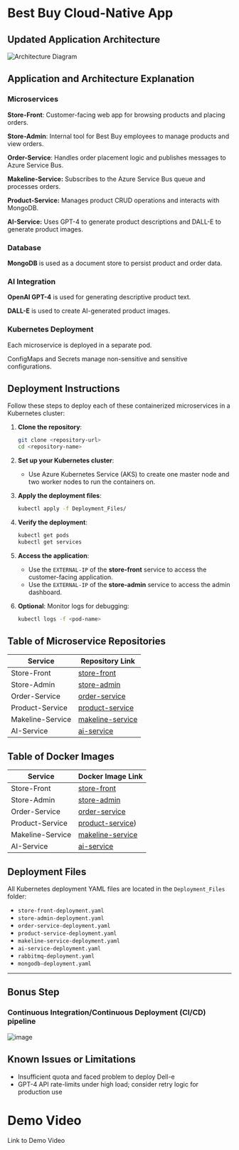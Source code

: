 # Best Buy Cloud-Native App

## Updated Application Architecture

![Architecture Diagram](https://github.com/user-attachments/assets/050392e8-db37-4a0f-9818-8c743e5f9047)


## Application and Architecture Explanation

### Microservices

**Store-Front**: Customer-facing web app for browsing products and placing orders.

**Store-Admin**: Internal tool for Best Buy employees to manage products and view orders.

**Order-Service**: Handles order placement logic and publishes messages to Azure Service Bus.

**Makeline-Service:** Subscribes to the Azure Service Bus queue and processes orders.

**Product-Service:** Manages product CRUD operations and interacts with MongoDB.

**AI-Service:** Uses GPT-4 to generate product descriptions and DALL-E to generate product images.

### Database

**MongoDB** is used as a document store to persist product and order data.

### AI Integration

**OpenAI GPT-4** is used for generating descriptive product text.

**DALL-E** is used to create AI-generated product images.

### Kubernetes Deployment

Each microservice is deployed in a separate pod.

ConfigMaps and Secrets manage non-sensitive and sensitive configurations.

## Deployment Instructions

Follow these steps to deploy each of these containerized microservices in a Kubernetes cluster:

1. **Clone the repository**:
   ```bash
   git clone <repository-url>
   cd <repository-name>
   ```

2. **Set up your Kubernetes cluster**:
   - Use Azure Kubernetes Service (AKS) to create one master node and two worker nodes to run the containers on.

3. **Apply the deployment files**:
   ```bash
   kubectl apply -f Deployment_Files/
   ```

4. **Verify the deployment**:
   ```bash
   kubectl get pods
   kubectl get services
   ```

5. **Access the application**:
   - Use the `EXTERNAL-IP` of the **store-front** service to access the customer-facing application.
   - Use the `EXTERNAL-IP` of the **store-admin** service to access the admin dashboard.

6. **Optional**: Monitor logs for debugging:
   ```bash
   kubectl logs -f <pod-name>
   ```

## Table of Microservice Repositories

| Service          | Repository Link        |
|------------------|------------------------|
| Store-Front      | [store-front](https://github.com/Satyams45/store-front)       |
| Store-Admin      | [store-admin](https://github.com/Satyams45/store-admin)       |
| Order-Service    | [order-service](https://github.com/Satyams45/order-service)       |
| Product-Service  | [product-service](https://github.com/Satyams45/product-service)       |
| Makeline-Service | [makeline-service](https://github.com/Satyams45/makeline-service)       |
| AI-Service       | [ai-service](https://github.com/Satyams45/ai-service)       |

## Table of Docker Images

| Service          | Docker Image Link      |
|------------------|------------------------|
| Store-Front      | [store-front](https://hub.docker.com/r/satyams45/store-front)   |
| Store-Admin      | [store-admin](https://hub.docker.com/r/satyams45/store-admin)   |
| Order-Service    | [order-service](https://hub.docker.com/r/satyams45/order-service)   |
| Product-Service  | [product-service](https://hub.docker.com/r/satyams45/product-service))   |
| Makeline-Service | [makeline-service](https://hub.docker.com/r/satyams45/makeline-service)   |
| AI-Service       | [ai-service](https://hub.docker.com/r/satyams45/ai-service)   |


## Deployment Files

All Kubernetes deployment YAML files are located in the `Deployment_Files` folder:

- `store-front-deployment.yaml`
- `store-admin-deployment.yaml`
- `order-service-deployment.yaml`
- `product-service-deployment.yaml`
- `makeline-service-deployment.yaml`
- `ai-service-deployment.yaml`
- `rabbitmq-deployment.yaml`
- `mongodb-deployment.yaml`

---
## Bonus Step 
### Continuous Integration/Continuous Deployment (CI/CD) pipeline
![image](https://github.com/user-attachments/assets/15465647-1571-4ea5-8230-206b77a86ab0)

## Known Issues or Limitations
- Insufficient quota and faced problem to deploy Dell-e
- GPT-4 API rate-limits under high load; consider retry logic for production use

# Demo Video
Link to Demo Video 
